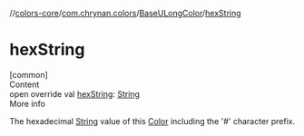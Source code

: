 //[colors-core](../../../index.md)/[com.chrynan.colors](../index.md)/[BaseULongColor](index.md)/[hexString](hex-string.md)



# hexString  
[common]  
Content  
open override val [hexString](hex-string.md): [String](https://kotlinlang.org/api/latest/jvm/stdlib/kotlin/-string/index.html)  
More info  


The hexadecimal [String](https://kotlinlang.org/api/latest/jvm/stdlib/kotlin/-string/index.html) value of this [Color](../-color/index.md) including the '#' character prefix.

  



